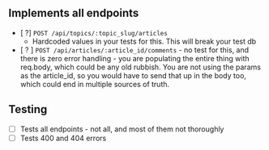 

## Implements all endpoints
- [ ?] `POST /api/topics/:topic_slug/articles`
   - Hardcoded values in your tests for this. This will break your test db
- [ ? ] `POST /api/articles/:article_id/comments` - no test for this, and there is zero error handling - you are populating the entire thing with req.body, which could be any old rubbish. You are not using the params as the article_id, so you would have to send that up in the body too, which could end in multiple sources of truth.
## Testing
- [ ] Tests all endpoints - not all, and most of them not thoroughly
- [ ] Tests 400 and 404 errors